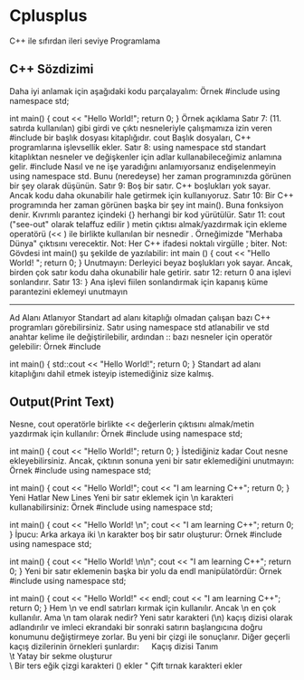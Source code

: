 # Cplusplus
C++ ile sıfırdan ileri seviye Programlama

## C++ Sözdizimi
Daha iyi anlamak için aşağıdaki kodu parçalayalım:
Örnek
#include <iostream>
using namespace std;
  
int main() {
  cout << "Hello World!";
  return 0;
}
Örnek açıklama
Satır 7: (11. satırda kullanılan) gibi girdi ve çıktı nesneleriyle çalışmamıza izin veren #include <iostream> bir başlık dosyası kitaplığıdır. cout Başlık dosyaları, C++ programlarına işlevsellik ekler.
Satır 8: using namespace std standart kitaplıktan nesneler ve değişkenler için adlar kullanabileceğimiz anlamına gelir.
#include <iostream>Nasıl ve ne işe yaradığını anlamıyorsanız endişelenmeyin using namespace std. Bunu (neredeyse) her zaman programınızda görünen bir şey olarak düşünün.
Satır 9: Boş bir satır. C++ boşlukları yok sayar. Ancak kodu daha okunabilir hale getirmek için kullanıyoruz.
Satır 10: Bir C++ programında her zaman görünen başka bir şey int main(). Buna fonksiyon denir. Kıvrımlı parantez içindeki {} herhangi bir kod yürütülür.
Satır 11: cout ("see-out" olarak telaffuz edilir ) metin çıktısı almak/yazdırmak için ekleme operatörü (<< ) ile birlikte kullanılan bir nesnedir . Örneğimizde "Merhaba Dünya" çıktısını verecektir.
Not: Her C++ ifadesi noktalı virgülle ; biter.
Not: Gövdesi int main() şu şekilde de yazılabilir:
int main () { cout << "Hello World! "; return 0; }
Unutmayın: Derleyici beyaz boşlukları yok sayar. Ancak, birden çok satır kodu daha okunabilir hale getirir.
satır 12: return 0 ana işlevi sonlandırır.
Satır 13: } Ana işlevi fiilen sonlandırmak için kapanış küme parantezini eklemeyi unutmayın
________________________________________
Ad Alanı Atlanıyor
Standart ad alanı kitaplığı olmadan çalışan bazı C++ programları görebilirsiniz. Satır using namespace std atlanabilir ve std anahtar kelime ile değiştirilebilir, ardından  :: bazı nesneler için operatör gelebilir:
Örnek 
#include <iostream>

int main() {
  std::cout << "Hello World!";
  return 0;
}
Standart ad alanı kitaplığını dahil etmek isteyip istemediğiniz size kalmış.
  
## Output(Print Text)
Nesne, cout operatörle birlikte << değerlerin çıktısını almak/metin yazdırmak için kullanılır:
Örnek
#include <iostream>
using namespace std;

int main() {
  cout << "Hello World!";
  return 0;
}
İstediğiniz kadar Cout nesne ekleyebilirsiniz. Ancak, çıktının sonuna yeni bir satır eklemediğini unutmayın:
Örnek
#include <iostream>
using namespace std;

int main() {
  cout << "Hello World!";
  cout << "I am learning C++";
  return 0;
}
Yeni Hatlar New Lines
Yeni bir satır eklemek için \n karakteri kullanabilirsiniz:
Örnek
#include <iostream>
using namespace std;

int main() {
  cout << "Hello World! \n";
  cout << "I am learning C++";
  return 0;
}
İpucu: Arka arkaya iki \n karakter boş bir satır oluşturur:
Örnek
#include <iostream>
using namespace std;

int main() {
  cout << "Hello World! \n\n";
  cout << "I am learning C++";
  return 0;
}
Yeni bir satır eklemenin başka bir yolu da endl manipülatördür:
Örnek
#include <iostream>
using namespace std;

int main() {
  cout << "Hello World!" << endl;
  cout << "I am learning C++";
  return 0;
}
Hem \n ve endl satırları kırmak için kullanılır. Ancak \n en çok kullanılır.
Ama \n tam olarak nedir?
Yeni satır karakteri (\n) kaçış dizisi olarak adlandırılır ve imleci ekrandaki bir sonraki satırın başlangıcına doğru konumunu değiştirmeye zorlar. Bu yeni bir çizgi ile sonuçlanır.
Diğer geçerli kaçış dizilerinin örnekleri şunlardır:
 
Kaçış dizisi	Tanım	
\t	Yatay bir sekme oluşturur	
\\	Bir ters eğik çizgi karakteri (\) ekler	
\"	Çift tırnak karakteri ekler	

